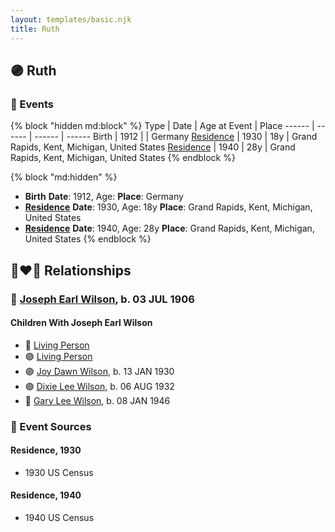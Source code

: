 ```yaml
---
layout: templates/basic.njk
title: Ruth
---
```

## 🟣 Ruth


### 📆 Events

{% block "hidden md:block" %}
Type | Date | Age at Event | Place
------ | ------ | ------ | ------
Birth | 1912 |  | Germany
[Residence](#event-event-0) | 1930 | 18y | Grand Rapids, Kent, Michigan, United States
[Residence](#event-event-1) | 1940 | 28y | Grand Rapids, Kent, Michigan, United States
{% endblock %}

{% block "md:hidden" %}
- **Birth**
**Date**: 1912, Age:
**Place**: Germany
- **[Residence](#event-event-0)**
**Date**: 1930, Age: 18y
**Place**: Grand Rapids, Kent, Michigan, United States
- **[Residence](#event-event-1)**
**Date**: 1940, Age: 28y
**Place**: Grand Rapids, Kent, Michigan, United States
{% endblock %}

## 👩‍❤️‍👨 Relationships

### 🔵 [Joseph Earl Wilson](/people/3/35616804), b. 03 JUL 1906

#### Children With Joseph Earl Wilson
* 🔵 [Living Person](/people/9/92908178)
* 🟣 [Living Person](/people/7/73308950)
* 🟣 [Joy Dawn Wilson](/people/2/29575132), b. 13 JAN 1930
* 🟣 [Dixie Lee Wilson](/people/8/87584724), b. 06 AUG 1932
* 🔵 [Gary Lee Wilson](/people/8/83638300), b. 08 JAN 1946
### 📰 Event Sources

#### <a id="event-event-0"></a> Residence, 1930
* 1930 US Census

#### <a id="event-event-1"></a> Residence, 1940
* 1940 US Census
